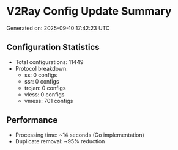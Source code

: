 # V2Ray Config Update Summary
Generated on: 2025-09-10 17:42:23 UTC

## Configuration Statistics
- Total configurations: 11449
- Protocol breakdown:
  - ss: 0 configs
  - ssr: 0 configs
  - trojan: 0 configs
  - vless: 0 configs
  - vmess: 701 configs

## Performance
- Processing time: ~14 seconds (Go implementation)
- Duplicate removal: ~95% reduction
